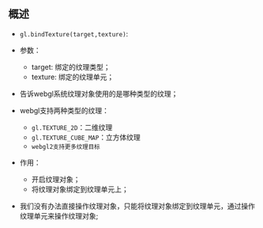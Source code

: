 ## 概述

* `gl.bindTexture(target,texture)`:
* 参数：
  - target: 绑定的纹理类型；
  - texture: 绑定的纹理单元；

* 告诉webgl系统纹理对象使用的是哪种类型的纹理；

* webgl支持两种类型的纹理：
  - `gl.TEXTURE_2D`：二维纹理
  - `gl.TEXTURE_CUBE_MAP`：立方体纹理
  - `webgl2支持更多纹理目标`

* 作用：
  - 开启纹理对象；
  - 将纹理对象绑定到纹理单元上；

* 我们没有办法直接操作纹理对象，只能将纹理对象绑定到纹理单元，通过操作纹理单元来操作纹理对象;